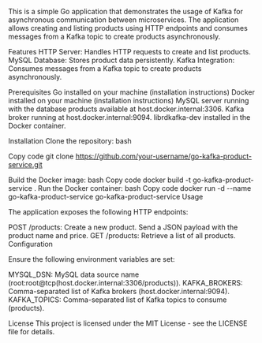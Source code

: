 This is a simple Go application that demonstrates the usage of Kafka for asynchronous communication between microservices. The application allows creating and listing products using HTTP endpoints and consumes messages from a Kafka topic to create products asynchronously.

Features
HTTP Server: Handles HTTP requests to create and list products.
MySQL Database: Stores product data persistently.
Kafka Integration: Consumes messages from a Kafka topic to create products asynchronously.

Prerequisites
Go installed on your machine (installation instructions)
Docker installed on your machine (installation instructions)
MySQL server running with the database products available at host.docker.internal:3306.
Kafka broker running at host.docker.internal:9094.
librdkafka-dev installed in the Docker container.

Installation
Clone the repository:
bash

Copy code
git clone https://github.com/your-username/go-kafka-product-service.git

Build the Docker image:
bash
Copy code
docker build -t go-kafka-product-service .
Run the Docker container:
bash
Copy code
docker run -d --name go-kafka-product-service go-kafka-product-service
Usage

The application exposes the following HTTP endpoints:

POST /products: Create a new product. Send a JSON payload with the product name and price.
GET /products: Retrieve a list of all products.
Configuration

Ensure the following environment variables are set:

MYSQL_DSN: MySQL data source name (root:root@tcp(host.docker.internal:3306/products)).
KAFKA_BROKERS: Comma-separated list of Kafka brokers (host.docker.internal:9094).
KAFKA_TOPICS: Comma-separated list of Kafka topics to consume (products).

License
This project is licensed under the MIT License - see the LICENSE file for details.
